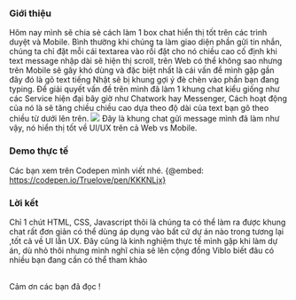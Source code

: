 ### Giới thiệu
Hôm nay mình sẽ chia sẻ cách làm 1 box chat hiển thị tốt trên các trình duyệt và Mobile. Bình thường khi chúng ta làm giao diện phần gửi tin nhắn, chúng ta chỉ đặt mỗi cái textarea vào 
rồi đặt cho nó chiều cao cố định khi text message nhập dài sẽ hiện thị scroll, trên Web có thể không sao nhưng trên Mobile sẽ gây khó dùng và đặc biệt nhất là cái vấn đề mình gặp gần đây đó là
gõ text tiếng Nhật sẽ bị khung gợi ý đè chèn vào phần bạn đang typing. Để giải quyết vấn đề trên mình đã làm 1 khung chat kiểu giống như các Service hiện đại bây giờ như Chatwork hay Messenger,
Cách hoạt động của nó là sẽ tăng chiều chiều cao dựa theo độ dài của text bạn gõ theo chiều từ dưới lên trên.
    ![](https://images.viblo.asia/74810e93-2090-4d16-a328-40539801ad26.png)
Đây là khung chat gửi message mình đã làm như vậy, nó hiển thị tốt về UI/UX trên cả Web vs Mobile.
### Demo thực tế
Các bạn xem trên Codepen mình viết nhé.
{@embed: https://codepen.io/Truelove/pen/KKKNLjx}

### Lời kết
Chỉ 1 chút HTML, CSS, Javascript thôi là chúng ta có thể làm ra được khung chat rất đơn giản có thể dùng áp dụng vào bất cứ dự án nào trong tương lại ,tốt cả về UI lẫn UX. Đây cũng là kinh nghiệm thực tế mình gặp khi làm dự án, dù nhỏ thôi nhưng mình nghĩ chia sẻ lên cộng đồng Viblo biết đâu có nhiều bạn đang cần có thể tham khảo

<br>
Cảm ơn các bạn đã đọc !